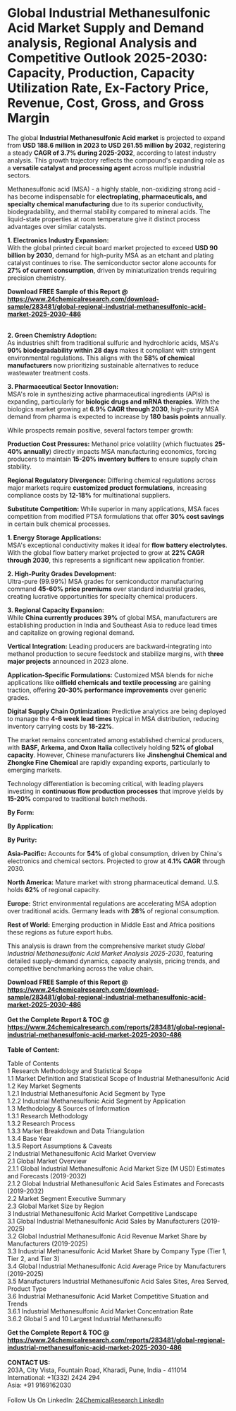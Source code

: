 <h1>Global Industrial Methanesulfonic Acid Market Supply and Demand analysis, Regional Analysis  and Competitive Outlook 2025-2030: Capacity, Production, Capacity Utilization Rate, Ex-Factory Price, Revenue, Cost, Gross, and Gross Margin</h1><p>The global <strong>Industrial Methanesulfonic Acid market</strong> is projected to expand from <strong>USD 188.6 million in 2023 to USD 261.55 million by 2032</strong>, registering a steady <strong>CAGR of 3.7% during 2025-2032</strong>, according to latest industry analysis. This growth trajectory reflects the compound's expanding role as a <strong>versatile catalyst and processing agent</strong> across multiple industrial sectors.</p><p>Methanesulfonic acid (MSA) - a highly stable, non-oxidizing strong acid - has become indispensable for <strong>electroplating, pharmaceuticals, and specialty chemical manufacturing</strong> due to its superior conductivity, biodegradability, and thermal stability compared to mineral acids. The liquid-state properties at room temperature give it distinct process advantages over similar catalysts.</p><p><strong>1. Electronics Industry Expansion:</strong><br>
With the global printed circuit board market projected to exceed <strong>USD 90 billion by 2030</strong>, demand for high-purity MSA as an etchant and plating catalyst continues to rise. The semiconductor sector alone accounts for <strong>27% of current consumption</strong>, driven by miniaturization trends requiring precision chemistry.</p><div><b>Download FREE Sample of this Report @ 
            <a href="https://www.24chemicalresearch.com/download-sample/283481/global-regional-industrial-methanesulfonic-acid-market-2025-2030-486">
            https://www.24chemicalresearch.com/download-sample/283481/global-regional-industrial-methanesulfonic-acid-market-2025-2030-486</a></b></div><br><p><strong>2. Green Chemistry Adoption:</strong><br>
As industries shift from traditional sulfuric and hydrochloric acids, MSA's <strong>90% biodegradability within 28 days</strong> makes it compliant with stringent environmental regulations. This aligns with the <strong>58% of chemical manufacturers</strong> now prioritizing sustainable alternatives to reduce wastewater treatment costs.</p><p><strong>3. Pharmaceutical Sector Innovation:</strong><br>
MSA's role in synthesizing active pharmaceutical ingredients (APIs) is expanding, particularly for <strong>biologic drugs and mRNA therapies</strong>. With the biologics market growing at <strong>6.9% CAGR through 2030</strong>, high-purity MSA demand from pharma is expected to increase by <strong>180 basis points</strong> annually.</p><p>While prospects remain positive, several factors temper growth:</p><p><strong>Production Cost Pressures:</strong> Methanol price volatility (which fluctuates <strong>25-40% annually</strong>) directly impacts MSA manufacturing economics, forcing producers to maintain <strong>15-20% inventory buffers</strong> to ensure supply chain stability.</p><p><strong>Regional Regulatory Divergence:</strong> Differing chemical regulations across major markets require <strong>customized product formulations</strong>, increasing compliance costs by <strong>12-18%</strong> for multinational suppliers.</p><p><strong>Substitute Competition:</strong> While superior in many applications, MSA faces competition from modified PTSA formulations that offer <strong>30% cost savings</strong> in certain bulk chemical processes.</p><p><strong>1. Energy Storage Applications:</strong><br>
MSA's exceptional conductivity makes it ideal for <strong>flow battery electrolytes</strong>. With the global flow battery market projected to grow at <strong>22% CAGR through 2030</strong>, this represents a significant new application frontier.</p><p><strong>2. High-Purity Grades Development:</strong><br>
Ultra-pure (99.99%) MSA grades for semiconductor manufacturing command <strong>45-60% price premiums</strong> over standard industrial grades, creating lucrative opportunities for specialty chemical producers.</p><p><strong>3. Regional Capacity Expansion:</strong><br>
While <strong>China currently produces 39%</strong> of global MSA, manufacturers are establishing production in India and Southeast Asia to reduce lead times and capitalize on growing regional demand.</p><p><strong>Vertical Integration:</strong> Leading producers are backward-integrating into methanol production to secure feedstock and stabilize margins, with <strong>three major projects</strong> announced in 2023 alone.</p><p><strong>Application-Specific Formulations:</strong> Customized MSA blends for niche applications like <strong>oilfield chemicals and textile processing</strong> are gaining traction, offering <strong>20-30% performance improvements</strong> over generic grades.</p><p><strong>Digital Supply Chain Optimization:</strong> Predictive analytics are being deployed to manage the <strong>4-6 week lead times</strong> typical in MSA distribution, reducing inventory carrying costs by <strong>18-22%</strong>.</p><p>The market remains concentrated among established chemical producers, with <strong>BASF, Arkema, and Oxon Italia</strong> collectively holding <strong>52% of global capacity</strong>. However, Chinese manufacturers like <strong>Jinshenghui Chemical and Zhongke Fine Chemical</strong> are rapidly expanding exports, particularly to emerging markets.</p><p>Technology differentiation is becoming critical, with leading players investing in <strong>continuous flow production processes</strong> that improve yields by <strong>15-20%</strong> compared to traditional batch methods.</p><p><strong>By Form:</strong></p><p><strong>By Application:</strong></p><p><strong>By Purity:</strong></p><p><strong>Asia-Pacific:</strong> Accounts for <strong>54%</strong> of global consumption, driven by China's electronics and chemical sectors. Projected to grow at <strong>4.1% CAGR</strong> through 2030.</p><p><strong>North America:</strong> Mature market with strong pharmaceutical demand. U.S. holds <strong>62%</strong> of regional capacity.</p><p><strong>Europe:</strong> Strict environmental regulations are accelerating MSA adoption over traditional acids. Germany leads with <strong>28%</strong> of regional consumption.</p><p><strong>Rest of World:</strong> Emerging production in Middle East and Africa positions these regions as future export hubs.</p><p>This analysis is drawn from the comprehensive market study <em>Global Industrial Methanesulfonic Acid Market Analysis 2025-2030</em>, featuring detailed supply-demand dynamics, capacity analysis, pricing trends, and competitive benchmarking across the value chain.</p><div><b>Download FREE Sample of this Report @ 
            <a href="https://www.24chemicalresearch.com/download-sample/283481/global-regional-industrial-methanesulfonic-acid-market-2025-2030-486">
            https://www.24chemicalresearch.com/download-sample/283481/global-regional-industrial-methanesulfonic-acid-market-2025-2030-486</a></b></div><br><div><b>Get the Complete Report & TOC @ 
            <a href="https://www.24chemicalresearch.com/reports/283481/global-regional-industrial-methanesulfonic-acid-market-2025-2030-486">
            https://www.24chemicalresearch.com/reports/283481/global-regional-industrial-methanesulfonic-acid-market-2025-2030-486</a></b></div><br>
            <b>Table of Content:</b><p>Table of Contents<br />
1 Research Methodology and Statistical Scope<br />
1.1 Market Definition and Statistical Scope of Industrial Methanesulfonic Acid<br />
1.2 Key Market Segments<br />
1.2.1 Industrial Methanesulfonic Acid Segment by Type<br />
1.2.2 Industrial Methanesulfonic Acid Segment by Application<br />
1.3 Methodology & Sources of Information<br />
1.3.1 Research Methodology<br />
1.3.2 Research Process<br />
1.3.3 Market Breakdown and Data Triangulation<br />
1.3.4 Base Year<br />
1.3.5 Report Assumptions & Caveats<br />
2 Industrial Methanesulfonic Acid Market Overview<br />
2.1 Global Market Overview<br />
2.1.1 Global Industrial Methanesulfonic Acid Market Size (M USD) Estimates and Forecasts (2019-2032)<br />
2.1.2 Global Industrial Methanesulfonic Acid Sales Estimates and Forecasts (2019-2032)<br />
2.2 Market Segment Executive Summary<br />
2.3 Global Market Size by Region<br />
3 Industrial Methanesulfonic Acid Market Competitive Landscape<br />
3.1 Global Industrial Methanesulfonic Acid Sales by Manufacturers (2019-2025)<br />
3.2 Global Industrial Methanesulfonic Acid Revenue Market Share by Manufacturers (2019-2025)<br />
3.3 Industrial Methanesulfonic Acid Market Share by Company Type (Tier 1, Tier 2, and Tier 3)<br />
3.4 Global Industrial Methanesulfonic Acid Average Price by Manufacturers (2019-2025)<br />
3.5 Manufacturers Industrial Methanesulfonic Acid Sales Sites, Area Served, Product Type<br />
3.6 Industrial Methanesulfonic Acid Market Competitive Situation and Trends<br />
3.6.1 Industrial Methanesulfonic Acid Market Concentration Rate<br />
3.6.2 Global 5 and 10 Largest Industrial Methanesulfo</p><div><b>Get the Complete Report & TOC @ 
            <a href="https://www.24chemicalresearch.com/reports/283481/global-regional-industrial-methanesulfonic-acid-market-2025-2030-486">
            https://www.24chemicalresearch.com/reports/283481/global-regional-industrial-methanesulfonic-acid-market-2025-2030-486</a></b></div><br><b>CONTACT US:</b><br>
            203A, City Vista, Fountain Road, Kharadi, Pune, India - 411014<br>
            International: +1(332) 2424 294<br>
            Asia: +91 9169162030 <br><br>
            Follow Us On LinkedIn: <a href="https://www.linkedin.com/company/24chemicalresearch/">24ChemicalResearch LinkedIn</a>